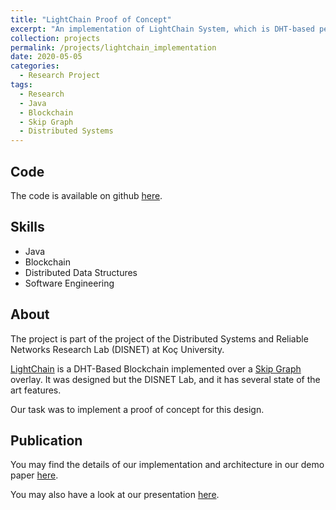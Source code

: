 ```yaml
---
title: "LightChain Proof of Concept"
excerpt: "An implementation of LightChain System, which is DHT-based permission-less blockchain."
collection: projects
permalink: /projects/lightchain_implementation
date: 2020-05-05
categories:
  - Research Project
tags:
  - Research
  - Java
  - Blockchain
  - Skip Graph
  - Distributed Systems
---
```

## Code

The code is available on github [here](https://github.com/yhassanzadeh13/LightChain-container).

## Skills

* Java
* Blockchain
* Distributed Data Structures
* Software Engineering

## About

The project is part of the project of the Distributed Systems and Reliable Networks Research Lab (DISNET) at Koç University.

[LightChain](https://arxiv.org/abs/1904.00375) is a DHT-Based Blockchain implemented over a
[Skip Graph](https://dl.acm.org/doi/10.1145/1290672.1290674) overlay. It was designed but the DISNET Lab, and it has several state of the art features.

Our task was to implement a proof of concept for this design.

## Publication

You may find the details of our implementation and architecture in our demo paper [here](https://ieeexplore.ieee.org/document/9169463).

You may also have a look at our presentation [here](https://www.youtube.com/watch?v=P7ouoHgf82I&t=2s).
